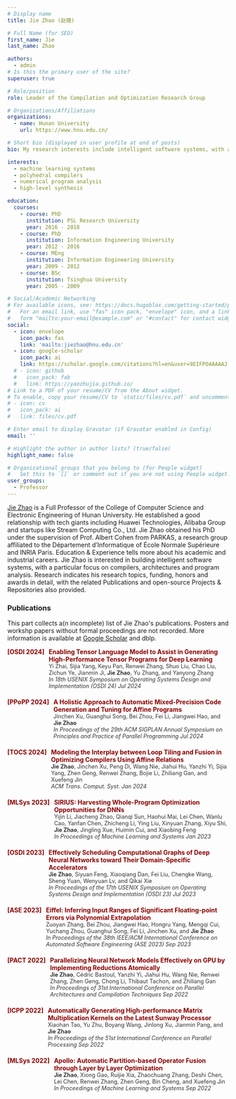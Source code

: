 ```yaml
---
# Display name
title: Jie Zhao (赵捷)

# Full Name (for SEO)
first_name: Jie 
last_name: Zhao

authors:
  - admin
# Is this the primary user of the site?
superuser: true

# Role/position
role: Leader of the Compilation and Optimization Research Group

# Organizations/Affiliations
organizations:
  - name: Hunan University
    url: https://www.hnu.edu.cn/

# Short bio (displayed in user profile at end of posts)
bio: My research interests include intelligent software systems, with an emphasis on machine learning systems, polyhedral compilers, numerical program analysis, and high-level synthesis.

interests:
  - machine learning systems
  - polyhedral compilers
  - numerical program analysis
  - high-level synthesis

education:
  courses:
    - course: PhD
      institution: PSL Research University
      year: 2016 - 2018
    - course: PhD 
      institution: Information Engineering University
      year: 2012 - 2016
    - course: MEng
      institution: Information Engineering University
      year: 2009 - 2012
    - course: BSc
      institution: Tsinghua University
      year: 2005 - 2009

# Social/Academic Networking
# For available icons, see: https://docs.hugoblox.com/getting-started/page-builder/#icons
#   For an email link, use "fas" icon pack, "envelope" icon, and a link in the
#   form "mailto:your-email@example.com" or "#contact" for contact widget.
social:
  - icon: envelope
    icon_pack: fas
    link: 'mailto:jiezhao@hnu.edu.cn'
  - icon: google-scholar
    icon_pack: ai
    link: https://scholar.google.com/citations?hl=en&user=9EIFPO4AAAAJ
  # - icon: github
  #   icon_pack: fab
  #   link: https://yaozhujia.github.io/
# Link to a PDF of your resume/CV from the About widget.
# To enable, copy your resume/CV to `static/files/cv.pdf` and uncomment the lines below.
# - icon: cv
#   icon_pack: ai
#   link: files/cv.pdf

# Enter email to display Gravatar (if Gravatar enabled in Config)
email: ''

# Highlight the author in author lists? (true/false)
highlight_name: false

# Organizational groups that you belong to (for People widget)
#   Set this to `[]` or comment out if you are not using People widget.
user_groups:
  - Professor
---
```


[Jie Zhao](https://yaozhujia.github.io/) is a Full Professor of the College of Computer Science and Electronic Engineering of Hunan University. He established a good relationship with tech giants including Huawei Technologies, Alibaba Group and startups like Stream Computing Co., Ltd. Jie Zhao obtained his PhD under the supervision of Prof. Albert Cohen from PARKAS, a research group affiliated to the Département d’Informatique of École Normale Supérieure and INRIA Paris. Education & Experience tells more about his academic and industrial careers. Jie Zhao is interested in building intelligent software systems, with a particular focus on compilers, architectures and program analysis. Research indicates his research topics, funding, honors and awards in detail, with the related Publications and open-source Projects & Repositories also provided.

### Publications
This part collects a(n incomplete) list of Jie Zhao's publications. Posters and workshp papers without formal proceedings are not recorded. More information is available at [Google Scholar](https://scholar.google.com/citations?hl=en&user=9EIFPO4AAAAJ) and dblp.

<div style="margin-bottom: 20px;">
    <div style="color: #8B0000; font-weight: bold; margin-bottom: 5px; display: flex;">
        <div style="min-width: 40px; text-align: right; margin-right: 10px;">[OSDI 2024]</div>
        <div style="flex: 1;">
            Enabling Tensor Language Model to Assist in Generating High-Performance Tensor Programs for Deep Learning<br>
            <span style="color: #333; font-size: 0.9em; font-weight: lighter;">
                Yi Zhai, Sijia Yang, Keyu Pan, Renwei Zhang, Shuo Liu, Chao Liu, Zichun Ye, Jianmin Ji, <strong>Jie Zhao</strong>, Yu Zhang, and Yanyong Zhang <br>
                <em>In 18th USENIX Symposium on Operating Systems Design and Implementation (OSDI 24) Jul 2024</em>
            </span>
        </div>
    </div>
</div>

<div style="margin-bottom: 20px;">
    <div style="color: #8B0000; font-weight: bold; margin-bottom: 5px; display: flex;">
        <div style="min-width: 40px; text-align: right; margin-right: 10px;">[PPoPP 2024]</div>
        <div style="flex: 1;">
            A Holistic Approach to Automatic Mixed-Precision Code Generation and Tuning for Affine Programs<br>
            <span style="color: #333; font-size: 0.9em; font-weight: lighter;">
                Jinchen Xu, Guanghui Song, Bei Zhou, Fei Li, Jiangwei Hao, and <strong>Jie Zhao</strong> <br>
                <em>In Proceedings of the 29th ACM SIGPLAN Annual Symposium on Principles and Practice of Parallel Programming Jul 2024 </em>
            </span>
        </div>
    </div>
</div>

<div style="margin-bottom: 20px;">
    <div style="color: #8B0000; font-weight: bold; margin-bottom: 5px; display: flex;">
        <div style="min-width: 40px; text-align: right; margin-right: 10px;">[TOCS 2024]</div>
        <div style="flex: 1;">
            Modeling the Interplay between Loop Tiling and Fusion in Optimizing Compilers Using Affine Relations<br>
            <span style="color: #333; font-size: 0.9em; font-weight: lighter;">
                <strong>Jie Zhao</strong>, Jinchen Xu, Peng Di, Wang Nie, Jiahui Hu, Yanzhi Yi, Sijia Yang, Zhen Geng, Renwei Zhang, Bojie Li, Zhiliang Gan, and Xuefeng Jin<br>
                <em>ACM Trans. Comput. Syst. Jan 2024</em>
            </span>
        </div>
    </div>
</div>

<div style="margin-bottom: 20px;">
    <div style="color: #8B0000; font-weight: bold; margin-bottom: 5px; display: flex;">
        <div style="min-width: 40px; text-align: right; margin-right: 10px;">[MLSys 2023]</div>
        <div style="flex: 1;">
            SIRIUS: Harvesting Whole-Program Optimization Opportunities for DNNs<br>
            <span style="color: #333; font-size: 0.9em; font-weight: lighter;">
                Yijin Li, Jiacheng Zhao, Qianqi Sun, Haohui Mai, Lei Chen, Wanlu Cao, Yanfan Chen, Zhicheng Li, Ying Liu, Xinyuan Zhang, Xiyu Shi, <strong>Jie Zhao</strong>, Jingling Xue, Huimin Cui, and Xiaobing Feng<br>
                <em>In Proceedings of Machine Learning and Systems Jan 2023</em>
            </span>
        </div>
    </div>
</div>

<div style="margin-bottom: 20px;">
    <div style="color: #8B0000; font-weight: bold; margin-bottom: 5px; display: flex;">
        <div style="min-width: 40px; text-align: right; margin-right: 10px;">[OSDI 2023]</div>
        <div style="flex: 1;">
            Effectively Scheduling Computational Graphs of Deep Neural Networks toward Their Domain-Specific Accelerators<br>
            <span style="color: #333; font-size: 0.9em; font-weight: lighter;">
                <strong>Jie Zhao</strong>, Siyuan Feng, Xiaoqiang Dan, Fei Liu, Chengke Wang, Sheng Yuan, Wenyuan Lv, and Qikai Xie<br>
                <em>In Proceedings of the 17th USENIX Symposium on Operating Systems Design and Implementation (OSDI 23) Jul 2023</em>
            </span>
        </div>
    </div>
</div>

<div style="margin-bottom: 20px;">
    <div style="color: #8B0000; font-weight: bold; margin-bottom: 5px; display: flex;">
        <div style="min-width: 40px; text-align: right; margin-right: 10px;">[ASE 2023]</div>
        <div style="flex: 1;">
            Eiffel: Inferring Input Ranges of Significant Floating-point Errors via Polynomial Extrapolation<br>
            <span style="color: #333; font-size: 0.9em; font-weight: lighter;">
                Zuoyan Zhang, Bei Zhou, Jiangwei Hao, Hongru Yang, Mengqi Cui, Yuchang Zhou, Guanghui Song, Fei Li, Jinchen Xu, and <strong>Jie Zhao</strong><br>
                <em>In Proceedings of the 38th IEEE/ACM International Conference on Automated Software Engineering (ASE 2023) Sep 2023</em>
            </span>
        </div>
    </div>
</div>

<div style="margin-bottom: 20px;">
    <div style="color: #8B0000; font-weight: bold; margin-bottom: 5px; display: flex;">
        <div style="min-width: 40px; text-align: right; margin-right: 10px;">[PACT 2022]</div>
        <div style="flex: 1;">
            Parallelizing Neural Network Models Effectively on GPU by Implementing Reductions Atomically<br>
            <span style="color: #333; font-size: 0.9em; font-weight: lighter;">
                <strong>Jie Zhao</strong>, Cédric Bastoul, Yanzhi Yi, Jiahui Hu, Wang Nie, Renwei Zhang, Zhen Geng, Chong Li, Thibaut Tachon, and Zhiliang Gan<br>
                <em>In Proceedings of 31st International Conference on Parallel Architectures and Compilation Techniques Sep 2022</em>
            </span>
        </div>
    </div>
</div>

<div style="margin-bottom: 20px;">
    <div style="color: #8B0000; font-weight: bold; margin-bottom: 5px; display: flex;">
        <div style="min-width: 40px; text-align: right; margin-right: 10px;">[ICPP 2022]</div>
        <div style="flex: 1;">
            Automatically Generating High-performance Matrix Multiplication Kernels on the Latest Sunway Processor<br>
            <span style="color: #333; font-size: 0.9em; font-weight: lighter;">
                Xiaohan Tao, Yu Zhu, Boyang Wang, Jinlong Xu, Jianmin Pang, and <strong>Jie Zhao</strong><br>
                <em>In Proceedings of the 51st International Conference on Parallel Processing Sep 2022</em>
            </span>
        </div>
    </div>
</div>

<div style="margin-bottom: 20px;">
    <div style="color: #8B0000; font-weight: bold; margin-bottom: 5px; display: flex;">
        <div style="min-width: 40px; text-align: right; margin-right: 10px;">[MLSys 2022]</div>
        <div style="flex: 1;">
            Apollo: Automatic Partition-based Operator Fusion through Layer by Layer Optimization<br>
            <span style="color: #333; font-size: 0.9em; font-weight: lighter;">
                <strong>Jie Zhao</strong>, Xiong Gao, Ruijie Xia, Zhaochuang Zhang, Deshi Chen, Lei Chen, Renwei Zhang, Zhen Geng, Bin Cheng, and Xuefeng Jin<br>
                <em>In Proceedings of Machine Learning and Systems Sep 2022</em>
            </span>
        </div>
    </div>
</div>